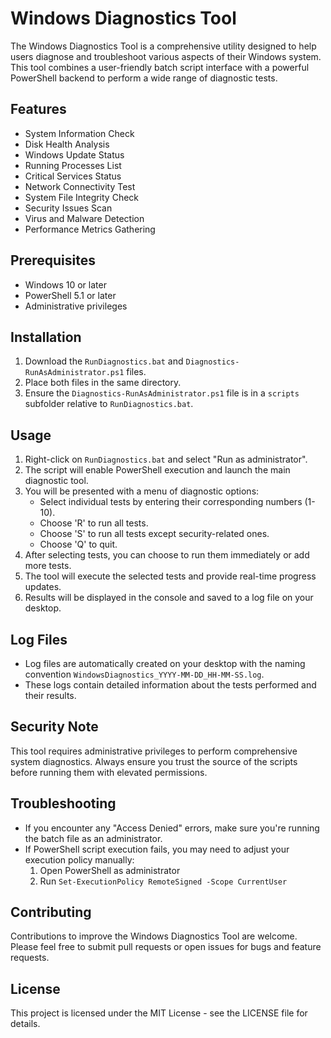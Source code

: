 # Windows Diagnostics Tool

The Windows Diagnostics Tool is a comprehensive utility designed to help users diagnose and troubleshoot various aspects of their Windows system. This tool combines a user-friendly batch script interface with a powerful PowerShell backend to perform a wide range of diagnostic tests.

## Features

- System Information Check
- Disk Health Analysis
- Windows Update Status
- Running Processes List
- Critical Services Status
- Network Connectivity Test
- System File Integrity Check
- Security Issues Scan
- Virus and Malware Detection
- Performance Metrics Gathering

## Prerequisites

- Windows 10 or later
- PowerShell 5.1 or later
- Administrative privileges

## Installation

1. Download the `RunDiagnostics.bat` and `Diagnostics-RunAsAdministrator.ps1` files.
2. Place both files in the same directory.
3. Ensure the `Diagnostics-RunAsAdministrator.ps1` file is in a `scripts` subfolder relative to `RunDiagnostics.bat`.

## Usage

1. Right-click on `RunDiagnostics.bat` and select "Run as administrator".
2. The script will enable PowerShell execution and launch the main diagnostic tool.
3. You will be presented with a menu of diagnostic options:
   - Select individual tests by entering their corresponding numbers (1-10).
   - Choose 'R' to run all tests.
   - Choose 'S' to run all tests except security-related ones.
   - Choose 'Q' to quit.
4. After selecting tests, you can choose to run them immediately or add more tests.
5. The tool will execute the selected tests and provide real-time progress updates.
6. Results will be displayed in the console and saved to a log file on your desktop.

## Log Files

- Log files are automatically created on your desktop with the naming convention `WindowsDiagnostics_YYYY-MM-DD_HH-MM-SS.log`.
- These logs contain detailed information about the tests performed and their results.

## Security Note

This tool requires administrative privileges to perform comprehensive system diagnostics. Always ensure you trust the source of the scripts before running them with elevated permissions.

## Troubleshooting

- If you encounter any "Access Denied" errors, make sure you're running the batch file as an administrator.
- If PowerShell script execution fails, you may need to adjust your execution policy manually:
  1. Open PowerShell as administrator
  2. Run `Set-ExecutionPolicy RemoteSigned -Scope CurrentUser`

## Contributing

Contributions to improve the Windows Diagnostics Tool are welcome. Please feel free to submit pull requests or open issues for bugs and feature requests.

## License

This project is licensed under the MIT License - see the LICENSE file for details.
